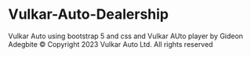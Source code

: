 # Vulkar-Auto-Dealership
Vulkar Auto using bootstrap 5 and css and 
Vulkar AUto player by Gideon Adegbite
© Copyright 2023 Vulkar Auto Ltd. All rights reserved
